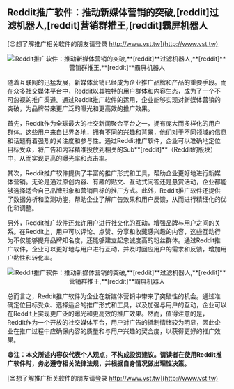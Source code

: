 ## **Reddit推广软件：推动新媒体营销的突破,**[reddit]**过滤机器人,**[reddit]**营销群推王,**[reddit]**霸屏机器人**

[😍想了解推广相关软件的朋友请登录 http://www.vst.tw](http://www.vst.tw)

 <center><img src="https://vst.tw/MP4/tuiguang/png/6.png" alt="Reddit推广软件：推动新媒体营销的突破,**[reddit]**过滤机器人,**[reddit]**营销群推王,**[reddit]**霸屏机器人"></center>

随着互联网的迅猛发展，新媒体营销已经成为企业推广品牌和产品的重要手段。而在众多社交媒体平台中，Reddit以其独特的用户群体和内容生态，成为了一个不可忽视的推广渠道。通过Reddit推广软件的运用，企业能够实现对新媒体营销的突破，为品牌带来更广泛的曝光和更高效的推广效果。

首先，Reddit作为全球最大的社交新闻聚合平台之一，拥有庞大而多样化的用户群体。这些用户来自世界各地，拥有不同的兴趣和背景，他们对于不同领域的信息和话题有着强烈的关注度和参与性。通过Reddit推广软件，企业可以准确地定位目标受众，将广告和内容精准投放到相关的Sub**[reddit]**（Reddit的版块）中，从而实现更高的曝光率和点击率。

其次，Reddit推广软件提供了丰富的推广形式和工具，帮助企业更好地进行新媒体营销。无论是通过原创内容、有趣的贴文、互动式问答还是悬赏活动，企业都能够选择适合自己品牌形象和营销目标的推广方式。此外，Reddit推广软件还提供了数据分析和监测功能，帮助企业了解广告效果和用户反馈，从而进行精细化的优化和调整。

另外，Reddit推广软件还允许用户进行社交化的互动，增强品牌与用户之间的关系。在Reddit上，用户可以评论、点赞、分享和收藏感兴趣的内容，这些互动行为不仅能够提升品牌知名度，还能够建立起忠诚度高的粉丝群体。通过Reddit推广软件，企业可以更好地与用户进行互动，并及时回应用户的需求和反馈，增加用户黏性和转化率。

 <center><img src="https://vst.tw/MP4/tuiguang/png/1.png" alt="Reddit推广软件：推动新媒体营销的突破,**[reddit]**过滤机器人,**[reddit]**营销群推王,**[reddit]**霸屏机器人"></center>

总而言之，Reddit推广软件为企业在新媒体营销中带来了突破性的机会。通过准确定位目标受众、选择适合的推广形式和工具，以及加强与用户的互动，企业可以在Reddit上实现更广泛的曝光和更高效的推广效果。然而，值得注意的是，Reddit作为一个开放的社交媒体平台，用户对广告的抵制情绪较为明显，因此企业在推广过程中应确保内容的质量和与用户兴趣的契合度，以获得更好的推广效果。

**😄注：本文所述内容仅代表个人观点，不构成投资建议。请读者在使用Reddit推广软件时，务必遵守相关法律法规，并根据自身情况做出理性决策。**

[😍想了解推广相关软件的朋友请登录 http://www.vst.tw](http://www.vst.tw)



